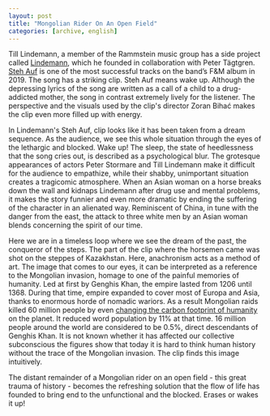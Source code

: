 ```yaml
---
layout: post
title: "Mongolian Rider On An Open Field"
categories: [archive, english]
---
```


Till Lindemann, a member of the Rammstein music group has a side project called [Lindemann](), which he founded in collaboration with Peter Tägtgren. [Steh Auf](https://www.youtube.com/watch?v=hiOjK992bPU) is one of the most successful tracks on the band’s F&M album in 2019. The song has a striking clip. Steh Auf means wake up. Although the depressing lyrics of the song are written as a call of a child to a drug-addicted mother, the song in contrast extremely lively for the listener. The perspective and the visuals used by the clip's director Zoran Bihać makes the clip even more filled up with energy.

In Lindemann's Steh Auf, clip looks like it has been taken from a dream sequence. As the audience, we see this whole situation through the eyes of the lethargic and blocked. Wake up! The sleep, the state of heedlessness that the song cries out, is described as a psychological blur. The grotesque appearances of actors Peter Stormare and Till Lindemann make it difficult for the audience to empathize, while their shabby, unimportant situation creates a tragicomic atmosphere. When an Asian woman on a horse breaks down the wall and kidnaps Lindemann after drug use and mental problems, it makes the story funnier and even more dramatic by ending the suffering of the character in an alienated way. Reminiscent of China, in tune with the danger from the east, the attack to three white men by an Asian woman blends concerning the spirit of our time.

Here we are in a timeless loop where we see the dream of the past, the conqueror of the steps. The part of the clip where the horsemen came was shot on the steppes of Kazakhstan. Here, anachronism acts as a method of art. The image that comes to our eyes, it can be interpreted as a reference to the Mongolian invasion, homage to one of the painful memories of humanity. Led at first by Genghis Khan, the empire lasted from 1206 until 1368. During that time, empire expanded to cover most of Europa and Asia, thanks to enormous horde of nomadic wariors. As a result Mongolian raids killed 60 million people by even [changing the carbon footprint of humanity](https://www.theguardian.com/theguardian/2011/jan/26/genghis-khan-eco-warrior) on the planet. It reduced word population by 11% at that time. 16 million people around the world are considered to be 0.5%, direct descendants of Genghis Khan. It is not known whether it has affected our collective subconscious the figures show that today it is hard to think human history without the trace of the Mongolian invasion. The clip finds this image intuitively.

The distant remainder of a Mongolian rider on an open field - this great trauma of history - becomes the refreshing solution that the flow of life has founded to bring end to the unfunctional and the blocked. Erases or wakes it up!

